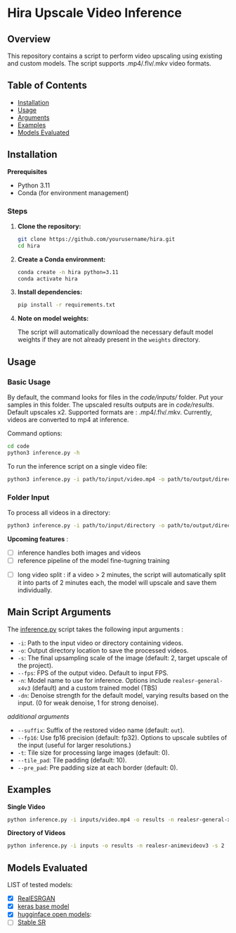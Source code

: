 # Hira Upscale Video Inference

## Overview

This repository contains a script to perform video upscaling using existing and custom models. The script supports .mp4/.flv/.mkv video formats. 

## Table of Contents

- [Installation](#installation)
- [Usage](#usage)
- [Arguments](#main-script-arguments)
- [Examples](#examples)
- [Models Evaluated](#models-evaluated)

## Installation

**Prerequisites**

- Python 3.11
- Conda (for environment management)

### Steps

1. **Clone the repository:**

    ```sh
    git clone https://github.com/yourusername/hira.git
    cd hira
    ```

2. **Create a Conda environment:**

    ```sh
    conda create -n hira python=3.11
    conda activate hira
    ```

3. **Install dependencies:**

    ```sh
    pip install -r requirements.txt
    ```

4. **Note on model weights:**

    The script will automatically download the necessary default model weights if they are not already present in the `weights` directory.

## Usage

### Basic Usage

By default, the command looks for files in the *code/inputs/* folder. Put your samples in this folder.
The upscaled results outputs are in *code/results*. Default upscales x2.
Supported formats are : .mp4/.flv/.mkv. Currently, videos are converted to mp4 at inference.

Command options:

```sh
cd code
python3 inference.py -h
```

To run the inference script on a single video file:

```sh
python3 inference.py -i path/to/input/video.mp4 -o path/to/output/directory
```
### Folder Input

To process all videos in a directory:

```sh
python3 inference.py -i path/to/input/directory -o path/to/output/directory
```

**Upcoming features** :  
- [ ] inference handles both images and videos
- [ ] reference pipeline of the model fine-tugning training
<!-- refer to the [notebook](./notebook.ipynb) -->
- [ ] long video split : if a video > 2 minutes, the script will automatically split it into parts of 2 minutes each, the model will upscale and save them individually.

## Main Script Arguments
The [inference.py](/code/inference.py) script takes the following input arguments : 

- `-i`: Path to the input video or directory containing videos.
- `-o`: Output directory location to save the processed videos.
- `-s`: The final upsampling scale of the image (default: 2, target upscale of the project).
- `--fps`: FPS of the output video. Default to input FPS.
- `-n`: Model name to use for inference. Options include `realesr-general-x4v3` (default) and a custom trained model (TBS)
- `-dn`: Denoise strength for the default model, varying results based on the input. (0 for weak denoise, 1 for strong denoise).

*additional arguments*
- `--suffix`: Suffix of the restored video name (default: `out`).
- `--fp16`: Use fp16 precision (default: fp32).
Options to upscale subtiles of the input (useful for larger resolutions.)
- `-t`: Tile size for processing large images (default: 0).
- `--tile_pad`: Tile padding (default: 10).
- `--pre_pad`: Pre padding size at each border (default: 0).

## Examples
**Single Video**

```sh
python inference.py -i inputs/video.mp4 -o results -n realesr-general-x4v3 -s 4
```
**Directory of Videos**

```sh
python inference.py -i inputs -o results -n realesr-animevideov3 -s 2
```

## Models Evaluated

LIST of tested models:  
- [x] [RealESRGAN](https://github.com/xinntao/Real-ESRGAN)  
- [x] [keras base model](hira/models/keras)  
- [x] [hugginface open models](hira/models/hf_models):  
- [ ] [Stable SR](https://github.com/IceClear/StableSR)  

<!-- ## Partners

The partner institutions from the HIRA project are the following:

* Next2U (ITA)
* SUPSI IDSIA (CHE)

## Contributing

Contributions are welcome! Please fork the repository and submit a pull request with your changes.

## License

This project is licensed under the MIT License. See the [LICENSE](LICENSE) file for details. -->
